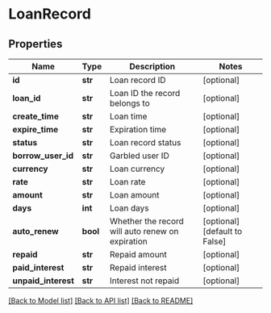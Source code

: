# LoanRecord

## Properties
Name | Type | Description | Notes
------------ | ------------- | ------------- | -------------
**id** | **str** | Loan record ID | [optional] 
**loan_id** | **str** | Loan ID the record belongs to | [optional] 
**create_time** | **str** | Loan time | [optional] 
**expire_time** | **str** | Expiration time | [optional] 
**status** | **str** | Loan record status | [optional] 
**borrow_user_id** | **str** | Garbled user ID | [optional] 
**currency** | **str** | Loan currency | [optional] 
**rate** | **str** | Loan rate | [optional] 
**amount** | **str** | Loan amount | [optional] 
**days** | **int** | Loan days | [optional] 
**auto_renew** | **bool** | Whether the record will auto renew on expiration | [optional] [default to False]
**repaid** | **str** | Repaid amount | [optional] 
**paid_interest** | **str** | Repaid interest | [optional] 
**unpaid_interest** | **str** | Interest not repaid | [optional] 

[[Back to Model list]](../README.md#documentation-for-models) [[Back to API list]](../README.md#documentation-for-api-endpoints) [[Back to README]](../README.md)


